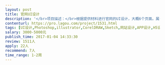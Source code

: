 ```yaml
---                
layout: post       
title: 官网UI设计           
description: '</br>项目描述：</br>根据提供材料进行官网的UI设计，大概6个页面。属于展示型的官网。</br>1. 页面结构的设计</br>2. 色彩的设计</br>3. 图文的设计</br>4. 交互的设计</br>'     
contenturl: https://pro.lagou.com/project/1531.html      
tags: [UI设计,Photoshop,illustrator,CorelDRAW,Sketch,网站设计,APP设计,H5设计,Logo设计,图标设计]            
salary: 3000-5000元          
publish_time: 2017-01-04 14:33:30         
review: 1511人                   
apply: 22人                   
recommend: 7人                   
time_range: 1-2周              
---                 
```

